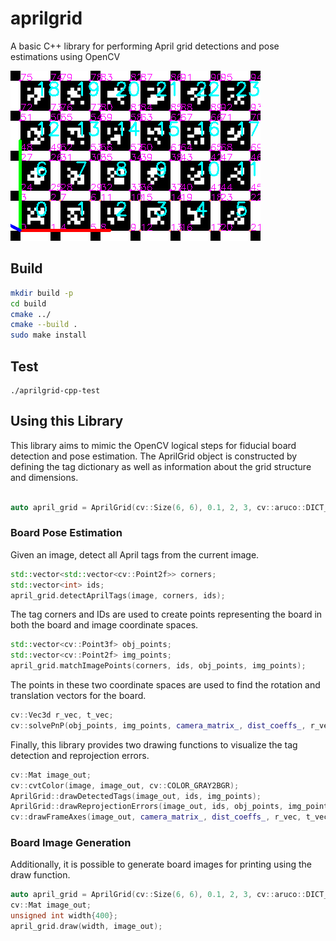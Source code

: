 # aprilgrid

A basic C++ library for performing April grid detections and pose estimations using OpenCV

![AprilGrid Detections](test/assets/aprilgrid_25h9_4x6_out.png)


## Build
```bash
mkdir build -p
cd build
cmake ../
cmake --build .
sudo make install
```


## Test
```
./aprilgrid-cpp-test
```


## Using this Library

This library aims to mimic the OpenCV logical steps for fiducial board detection and pose estimation. The AprilGrid object is constructed by defining the tag dictionary as well as information about the grid structure and dimensions.

```cpp

auto april_grid = AprilGrid(cv::Size(6, 6), 0.1, 2, 3, cv::aruco::DICT_APRILTAG_36h11, 0);
```

### Board Pose Estimation

Given an image, detect all April tags from the current image.

```cpp
std::vector<std::vector<cv::Point2f>> corners;
std::vector<int> ids;
april_grid.detectAprilTags(image, corners, ids);
```

The tag corners and IDs are used to create points representing the board in both the board and image coordinate spaces.

```cpp
std::vector<cv::Point3f> obj_points;
std::vector<cv::Point2f> img_points;
april_grid.matchImagePoints(corners, ids, obj_points, img_points);
```

The points in these two coordinate spaces are used to find the rotation and translation vectors for the board.

```cpp
cv::Vec3d r_vec, t_vec;
cv::solvePnP(obj_points, img_points, camera_matrix_, dist_coeffs_, r_vec, t_vec);
```

Finally, this library provides two drawing functions to visualize the tag detection and reprojection errors.

```cpp
cv::Mat image_out;
cv::cvtColor(image, image_out, cv::COLOR_GRAY2BGR);
AprilGrid::drawDetectedTags(image_out, ids, img_points);
AprilGrid::drawReprojectionErrors(image_out, ids, obj_points, img_points, r_vec, t_vec, camera_matrix_, dist_coeffs_);
cv::drawFrameAxes(image_out, camera_matrix_, dist_coeffs_, r_vec, t_vec, 5.0);
```

### Board Image Generation

Additionally, it is possible to generate board images for printing using the draw function.

```cpp
auto april_grid = AprilGrid(cv::Size(6, 6), 0.1, 2, 3, cv::aruco::DICT_APRILTAG_36h11, 0);
cv::Mat image_out;
unsigned int width{400};
april_grid.draw(width, image_out);
```